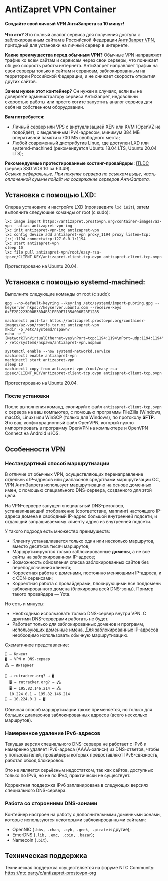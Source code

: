 AntiZapret VPN Container
========================

#### Создайте свой личный VPN АнтиЗапрета за 10 минут!

**Что это?** Это полный аналог сервиса для получения доступа к заблокированным сайтам в Российской Федерации [АнтиЗапрет VPN](https://antizapret.prostovpn.org/), пригодный для установки на личный сервер в интернете.

**Какие преимущества перед обычным VPN?** Обычные VPN направляют трафик ко всем сайтам и сервисам через свои серверы, что понижает общую скорость работы интернета. АнтиЗапрет направляет трафик на свои серверы только к сайтам и сервисам, заблокированным на территории Российской Федерации, и не снижает скорость открытия других сайтов.

**Зачем нужен этот контейнер?** Он нужен в случаях, если вы не доверяете администратору сервиса АнтиЗапрет, недовольны скоростью работы или просто хотите запустить аналог сервиса для себя на собственном оборудовании.

**Вам потребуется:**

* Личный сервер или VPS с виртуализацией XEN или KVM (OpenVZ не подойдёт), с выделенным IPv4-адресом, минимум 384 МБ оперативной памяти и 700 МБ свободного места;
* Любой современный дистрибутив Linux, где доступен LXD или systemd-machined (рекомендуется Ubuntu 18.04 LTS, Ubuntu 20.04 LTS);

**Рекомендуемые протестированные хостинг-провайдеры**: [ITLDC](https://itldc.com/?from=51099) (сервер SSD VDS 1G за €3.49).  
*Ссылки реферальные. При покупке сервера по ссылкам выше, часть оплаченной суммы пойдёт на содержание серверов АнтиЗапрета.*


## Установка с помощью LXD:

Сперва установите и настройте LXD (произведите `lxd init`), затем выполните следующие команды от root (с sudo):

```
lxc image import https://antizapret.prostovpn.org/container-images/az-vpn --alias antizapret-vpn-img
lxc init antizapret-vpn-img antizapret-vpn
lxc config device add antizapret-vpn proxy_1194 proxy listen=tcp:[::]:1194 connect=tcp:127.0.0.1:1194
lxc start antizapret-vpn
sleep 10
lxc file pull antizapret-vpn/root/easy-rsa-ipsec/CLIENT_KEY/antizapret-client-tcp.ovpn antizapret-client-tcp.ovpn
```

Протестировано на Ubuntu 20.04.

## Установка с помощью systemd-machined:

Выполните следующие команды от root (с sudo):

```
gpg --no-default-keyring --keyring /etc/systemd/import-pubring.gpg --keyserver hkps://keyserver.ubuntu.com --receive-keys 0xEF2E2223D08B38D4B51FFB9E7135A006B28E1285

machinectl pull-tar https://antizapret.prostovpn.org/container-images/az-vpn/rootfs.tar.xz antizapret-vpn
mkdir -p /etc/systemd/nspawn/
echo -e "[Network]\nVirtualEthernet=yes\nPort=tcp:1194:1194\nPort=udp:1194:1194" > /etc/systemd/nspawn/antizapret-vpn.nspawn

systemctl enable --now systemd-networkd.service
machinectl enable antizapret-vpn
machinectl start antizapret-vpn
sleep 10
machinectl copy-from antizapret-vpn /root/easy-rsa-ipsec/CLIENT_KEY/antizapret-client-tcp.ovpn antizapret-client-tcp.ovpn
```

Протестировано на Ubuntu 20.04.

### После установки

После выполнения команд, скопируйте файл `antizapret-client-tcp.ovpn` с сервера на ваш компьютер, с помощью программы FileZilla (Windows, macOS, Linux) или WinSCP (только для Windows), по протоколу **SFTP**.  
Это ваш конфигурационный файл OpenVPN, который нужно импортировать в программу OpenVPN на компьютере и OpenVPN Connect на Android и iOS.


## Особенности VPN

### Нестандартный способ маршрутизации

В отличие от обычных VPN, осуществляющих перенаправление отдельных IP-адресов или диапазонов средствами маршрутизации ОС, VPN АнтиЗапрета использует маршрутизацию на основе доменных имен, с помощью специального DNS-сервера, созданного для этой цели.

На VPN-сервере запущен специальный DNS-резолвер, устанавливающий отображение (соответствие, маппинг) настоящего IP-адреса домена в свободный IP-адрес большой внутренней подсети, и отдающий запрашиваемому клиенту адрес из внутренней подсети.

У такого подхода есть множество преимуществ:

* Клиенту устанавливается только один или несколько маршрутов, вместо десятков тысяч маршрутов;
* Маршрутизируются только заблокированные **домены**, а не все сайты на заблокированном IP-адресе;
* Возможность обновления списка заблокированных сайтов без переподключения клиента;
* Корректная работа с доменами, постоянно меняющими IP-адреса, и с CDN-сервисами;
* Корректная работа с провайдерами, блокирующими все поддомены заблокированного домена (блокировка всей DNS-зоны). Пример такого провайдера — Yota.

Но есть и минусы:

* Необходимо использовать только DNS-сервер внутри VPN. С другими DNS-серверами работать не будет.
* Работает только для заблокированных доменов и программ, использующих доменные имена. Для заблокированных IP-адресов необходимо использовать обычную маршрутизацию.

Схематичное представление:

```
📱 — Клиент
🖥 — VPN и DNS-сервер
🖧 — Интернет

📱 → rutracker.org? → 🖥
  🖥 → rutracker.org? → 🖧
  🖥 ← 195.82.146.214 ← 🖧
  10.224.0.1 → 195.82.146.214
📱 ← 10.224.0.1 ← 🖥
```

Обычная способ маршрутизации также применяется, но только для больших диапазонов заблокированных адресов (всего несколько маршрутов).

### Намеренное удаление IPv6-адресов

Текущая версия специального DNS-сервера не работает с IPv6 и намеренно удаляет IPv6-адреса (AAAA-записи) из DNS-ответов, чтобы у пользователей, провайдеры которых предоставляют IPv6-связность, работал обход блокировок.

Это не является серьёзным недостатком, так как сайтов, доступных только по IPv6, но не по IPv4, практически не существует.

Корректная поддержка IPv6 запланирована в следующих версиях специального DNS-сервера.

### Работа со сторонними DNS-зонами

Контейнер настроен на работу с дополнительными доменными зонами, которые используются некоторыми заблокированными сайтами:

* OpenNIC (`.bbs, .chan, .cyb, .geek, .pirate` и другие);
* EmerDNS (`.lib, .emc, .coin, .bazar`);
* Namecoin (`.bit`).

## Техническая поддержка

Техническая поддержка осуществляется на форуме NTC Community: https://ntc.party/c/antizapret-prostovpn-org
